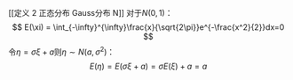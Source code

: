 [[定义 2 正态分布 Gauss分布 N]]
对于$N(0, 1)$：
$$
E(\xi) = \int_{-\infty}^{\infty}\frac{x}{\sqrt{2\pi}}e^{-\frac{x^2}{2}}dx=0
$$
令$\eta = \sigma\xi + a$则$\eta \sim N(a, \sigma^2)$：
$$
E(\eta)=E(\sigma \xi + a) = \sigma E(\xi)+a = a
$$
